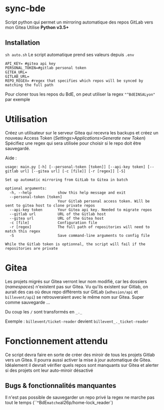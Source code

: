 # sync-bde

Script python qui permet un mirroring automatique des repos GitLab vers mon Gitea
Utilise **Python v3.5+**
## Installation
`sh auto.sh`
Le script automatique prend ses valeurs depuis `.env`
```
API_KEY= #gitea api key
PERSONAL_TOKEN=#gitlab personal token
GITEA_URL=
GITLAB_URL=
REPO_REGEX= #regex that specifies which repos will be synced by matching the full path
```
Pour cloner tous les repos du BdE, on peut utiliser la regex `"^BdEINSALyon"` par exemple
# Utilisation
Créez un utilisateur sur le serveur Gitea qui recevra les backups et créez un nouveau Access Token
(*Settings*>*Applications*>*Generate new Token*)
Spécifiez une regex qui sera utilisée pour choisir si le repo doit être sauvegardé.

Aide :
```
usage: main.py [-h] [--personal-token [token]] [--api-key token] [--gitlab url] [--gitea url] [-c [file]] [-r [regex]] [-S]

Set up automatic mirroring from GitLab to Gitea in batch

optional arguments:
  -h, --help            show this help message and exit
  --personal-token [token]
                        Your Gitlab personal access token. Will be sent to gitea host to clone private repos
  --api-key token       Your Gitea api key. Needed to migrate repos
  --gitlab url          URL of the Gitlab host
  --gitea url           URL of the Gitea host
  -c [file]             Configuration file
  -r [regex]            The full path of repositories will need to match this regex
  -S                    Save command-line arguments to config file

While the Gitlab token is optionnal, the script will fail if the repositories are private
```
# Gitea
Les projets migrés sur Gitea verront leur nom modifié, car les dossiers (*namespaces*)
n'existent pas sur Gitea. Vu qu'ils existent sur Gitlab,
on aurait des cas où deux repo différents sur GitLab (`adhesion/api` et `billevent/api`)
se retrouveraient avec le même nom sur Gitea. Super comme sauvegarde ...

Du coup les `/` sont transformés en `_._`

Exemple :
`billevent/ticket-reader` devient `billevent_._ticket-reader`

# Fonctionnement attendu
Ce script devra faire en sorte de créer des miroir de tous les projets Gitlab vers un Gitea.
Il pourra aussi activer la mise à jour automatique de Gitea.
Idéalement il devrait vérifier quels repos sont manquants sur Gitea et alerter si des
projets ont leur auto-miroir désactivé

## Bugs & fonctionnalités manquantes
Il n'est pas possible de sauvegarder un repo privé
la regex ne marche pas tout le temps (``^BdE` matche `al26p/home-lock_reader`)